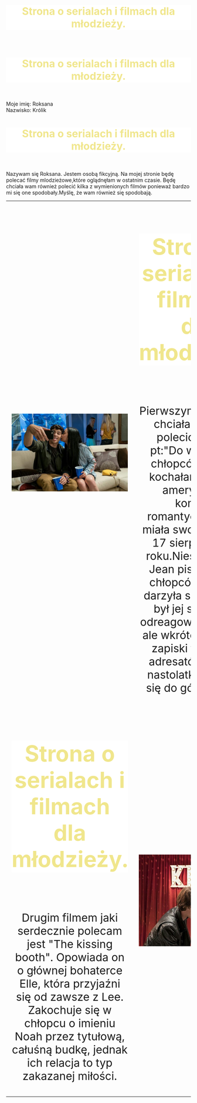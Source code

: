 <HTML>
<HEAD>
<meta charset = "UTF-8">
<meta name = "description" content = "Strona zawiera informacje na temat filmów, które ostatnio oglądałam.>

<TITLE>Strona o filmach dla mlodzieży.</TITLE>

</HEAD>

<BODY style="font-size: 60px;">

<H1 style="text-align: center; color: khaki; background-color: white; ">Strona o serialach i filmach dla młodzieży.</H1><BR>

<TR style="font-size: 70px;">
<H1 style="text-align: center; color: khaki; background-color: white; ">Strona o serialach i filmach dla młodzieży.</H1><BR>

Moje imię: Roksana<BR>
Nazwisko: Królik<BR>
 </TR>



 <TR style="font-size: 30px;" >


<TD>
  <H1 style="text-align: center; color: khaki; background-color: white; ">Strona o serialach i filmach dla młodzieży.</H1><BR>


<P>Nazywam się Roksana.
Jestem osobą fikcyjną.
Na mojej stronie będę polecać filmy mlodzieżowe,które oglądnęłam w ostatnim czasie. Będę chciała wam również polecić kilka z      wymienionych filmów ponieważ bardzo mi się one spodobały.Myślę, że wam również się spodobają.</P>

</TD>

</TR>

<TABLE>
     <TR style="font-size: 30px;">

<TD>
 
  <IMG SRC= 45809601_942289135965733_5688116822667165696_n.jpg  >
 
 </TD>


<TD>
  <CENTER>
    <H1 style="text-align: center; color: khaki; background-color: white; ">Strona o serialach i filmach dla młodzieży.</H1><BR>

  
  <P>Pierwszym filmem jaki chciałabym wam polecić jest film pt:"Do wszystkich chłopców których kochałam". Jest to amerykańska komedia romantyczna, która miała swoją premierę 17 sierpnia 2018 roku.Nieśmiała Lara Jean pisze listy do chłopców, których darzyła sympatią. To był jej sposób na odreagowanie emocji, ale wkrótce niewinne zapiski trafiają do adresatów, a życie nastolatki wywraca się do góry nogami.</P>   
      </center>
</TD>

 
 </TR>


<TR style ="font-size: 30px;">
  
  
 <TD> 
  <center>
  <H1 style="text-align: center; color: khaki; background-color: white; ">Strona o serialach i filmach dla młodzieży.</H1><BR>

  <P>Drugim filmem jaki serdecznie polecam jest "The kissing booth". Opowiada on o głównej bohaterce Elle, która przyjaźni się od zawsze z Lee. Zakochuje się w chłopcu o imieniu Noah przez tytułową, całuśną budkę, jednak ich relacja to typ zakazanej miłości. </P>
  
  </center>
  
</TD>



<TD>
  
  
  <IMG SRC= 45734196_2578309362187195_331659496310964224_n.jpg HEIGHT="250" WEIGHT="200" >
  
 
</TD>


  
  
</TABLE>


                                                                                                      
</HTML>





